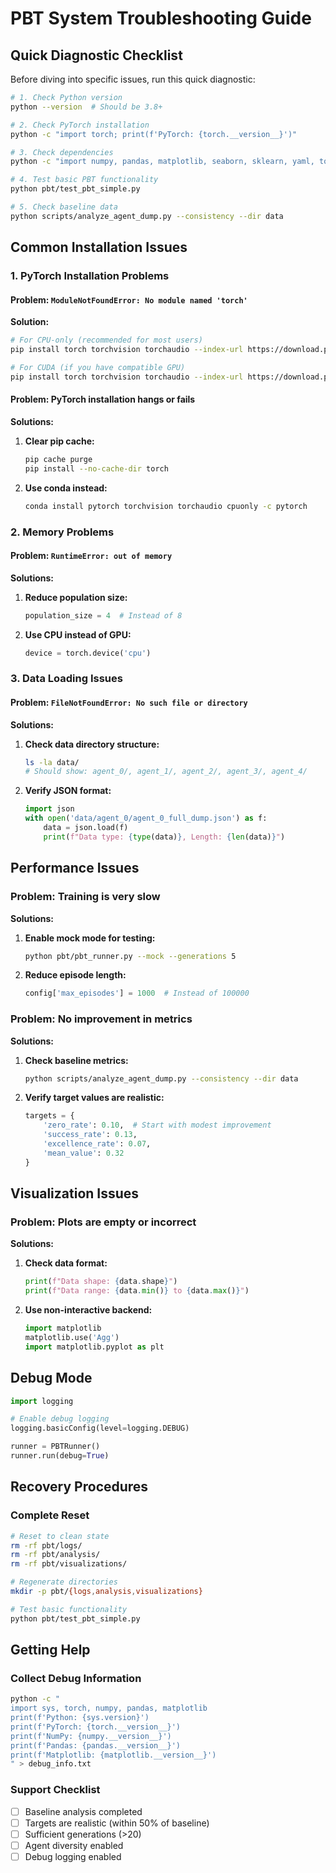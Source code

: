 # PBT System Troubleshooting Guide

## Quick Diagnostic Checklist

Before diving into specific issues, run this quick diagnostic:

```bash
# 1. Check Python version
python --version  # Should be 3.8+

# 2. Check PyTorch installation
python -c "import torch; print(f'PyTorch: {torch.__version__}')"

# 3. Check dependencies
python -c "import numpy, pandas, matplotlib, seaborn, sklearn, yaml, tqdm, colorama; print('All dependencies OK')"

# 4. Test basic PBT functionality
python pbt/test_pbt_simple.py

# 5. Check baseline data
python scripts/analyze_agent_dump.py --consistency --dir data
```

## Common Installation Issues

### 1. PyTorch Installation Problems

#### Problem: `ModuleNotFoundError: No module named 'torch'`
**Solution:**
```bash
# For CPU-only (recommended for most users)
pip install torch torchvision torchaudio --index-url https://download.pytorch.org/whl/cpu

# For CUDA (if you have compatible GPU)
pip install torch torchvision torchaudio --index-url https://download.pytorch.org/whl/cu118
```

#### Problem: PyTorch installation hangs or fails
**Solutions:**
1. **Clear pip cache:**
   ```bash
   pip cache purge
   pip install --no-cache-dir torch
   ```

2. **Use conda instead:**
   ```bash
   conda install pytorch torchvision torchaudio cpuonly -c pytorch
   ```

### 2. Memory Problems

#### Problem: `RuntimeError: out of memory`
**Solutions:**
1. **Reduce population size:**
   ```python
   population_size = 4  # Instead of 8
   ```

2. **Use CPU instead of GPU:**
   ```python
   device = torch.device('cpu')
   ```

### 3. Data Loading Issues

#### Problem: `FileNotFoundError: No such file or directory`
**Solutions:**
1. **Check data directory structure:**
   ```bash
   ls -la data/
   # Should show: agent_0/, agent_1/, agent_2/, agent_3/, agent_4/
   ```

2. **Verify JSON format:**
   ```python
   import json
   with open('data/agent_0/agent_0_full_dump.json') as f:
       data = json.load(f)
       print(f"Data type: {type(data)}, Length: {len(data)}")
   ```

## Performance Issues

### Problem: Training is very slow
**Solutions:**
1. **Enable mock mode for testing:**
   ```bash
   python pbt/pbt_runner.py --mock --generations 5
   ```

2. **Reduce episode length:**
   ```python
   config['max_episodes'] = 1000  # Instead of 100000
   ```

### Problem: No improvement in metrics
**Solutions:**
1. **Check baseline metrics:**
   ```bash
   python scripts/analyze_agent_dump.py --consistency --dir data
   ```

2. **Verify target values are realistic:**
   ```python
   targets = {
       'zero_rate': 0.10,  # Start with modest improvement
       'success_rate': 0.13,
       'excellence_rate': 0.07,
       'mean_value': 0.32
   }
   ```

## Visualization Issues

### Problem: Plots are empty or incorrect
**Solutions:**
1. **Check data format:**
   ```python
   print(f"Data shape: {data.shape}")
   print(f"Data range: {data.min()} to {data.max()}")
   ```

2. **Use non-interactive backend:**
   ```python
   import matplotlib
   matplotlib.use('Agg')
   import matplotlib.pyplot as plt
   ```

## Debug Mode

```python
import logging

# Enable debug logging
logging.basicConfig(level=logging.DEBUG)

runner = PBTRunner()
runner.run(debug=True)
```

## Recovery Procedures

### Complete Reset
```bash
# Reset to clean state
rm -rf pbt/logs/
rm -rf pbt/analysis/
rm -rf pbt/visualizations/

# Regenerate directories
mkdir -p pbt/{logs,analysis,visualizations}

# Test basic functionality
python pbt/test_pbt_simple.py
```

## Getting Help

### Collect Debug Information
```bash
python -c "
import sys, torch, numpy, pandas, matplotlib
print(f'Python: {sys.version}')
print(f'PyTorch: {torch.__version__}')
print(f'NumPy: {numpy.__version__}')
print(f'Pandas: {pandas.__version__}')
print(f'Matplotlib: {matplotlib.__version__}')
" > debug_info.txt
```

### Support Checklist
- [ ] Baseline analysis completed
- [ ] Targets are realistic (within 50% of baseline)
- [ ] Sufficient generations (>20)
- [ ] Agent diversity enabled
- [ ] Debug logging enabled
